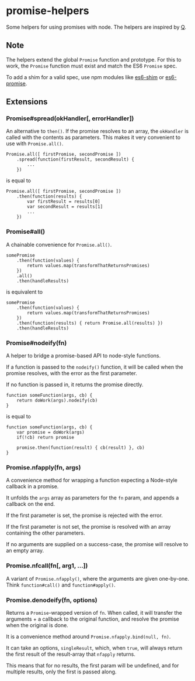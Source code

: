 promise-helpers
===============

Some helpers for using promises with node. The helpers are inspired by [Q][Q].


Note
----

The helpers extend the global `Promise` function and prototype. For this
to work, the `Promise` function must exist and match the ES6 `Promise` spec.

To add a shim for a valid spec, use npm modules like [es6-shim][es6-shim] or
[es6-promise][es6-promise].


Extensions
----------

### Promise#spread(okHandler[, errorHandler])

An alternative to `then()`. If the promise resolves to an array, the `okHandler`
is called with the contents as parameters. This makes it very convenient to use
with `Promise.all()`.

    Promise.all([ firstPromise, secondPromise ])
        .spread(function(firstResult, secondResult) {
            ...
        })

is equal to

    Promise.all([ firstPromise, secondPromise ])
        .then(function(results) {
            var firstResult = results[0]
            var secondResult = results[1]
            ...
        })


### Promise#all()

A chainable convenience for `Promise.all()`.

    somePromise
        .then(function(values) {
            return values.map(transformThatReturnsPromises)
        })
        .all()
        .then(handleResults)

is equivalent to

    somePromise
        .then(function(values) {
            return values.map(transformThatReturnsPromises)
        })
        .then(function(results) { return Promise.all(results) })
        .then(handleResults)


### Promise#nodeify(fn)

A helper to bridge a promise-based API to node-style functions.

If a function is passed to the `nodeify()` function, it will be called when the
promise resolves, with the error as the first parameter.

If no function is passed in, it returns the promise directly.

    function someFunction(args, cb) {
        return doWork(args).nodeify(cb)
    }

is equal to

    function someFunction(args, cb) {
        var promise = doWork(args)
        if(!cb) return promise

        promise.then(function(result) { cb(result) }, cb)
    }


### Promise.nfapply(fn, args)

A convenience method for wrapping a function expecting a Node-style callback in
a promise.

It unfolds the `args` array as parameters for the `fn` param, and appends a
callback on the end.

If the first parameter is set, the promise is rejected with the error.

If the first parameter is not set, the promise is resolved with an array
containing the other parameters.

If no arguments are supplied on a success-case, the promise will resolve to
an empty array.


### Promise.nfcall(fn[, arg1, ...])

A variant of `Promise.nfapply()`, where the arguments are given one-by-one.
Think `function#call()` and `function#apply()`.


### Promise.denodeify(fn, options)

Returns a `Promise`-wrapped version of `fn`. When called, it will transfer the
arguments + a callback to the original function, and resolve the promise when
the original is done.

It is a convenience method around `Promise.nfapply.bind(null, fn)`.

It can take an options, `singleResult`, which, when `true`, will always return
the first result of the result-array that `nfapply` returns.

This means that for no results, the first param will be undefined, and for
multiple results, only the first is passed along.


[Q]: https://github.com/kriskowal/q
[es6-shim]: https://github.com/paulmillr/es6-shim
[es6-promise]: https://github.com/jakearchibald/es6-promise

